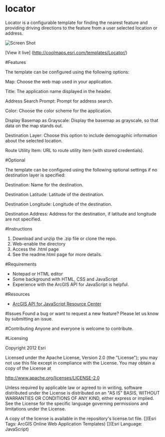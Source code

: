 locator
=======================

Locator is a configurable template for finding the nearest feature and providing driving directions to the feature from a user selected location or address.

![Screen Shot](http://coolmaps.esri.com/templates/Locator/images/thumb.png)

[View it live] (http://coolmaps.esri.com/templates/Locator/)

#Features

The template can be configured using the following options:

Map: Choose the web map used in your application.

Title: The application name displayed in the header.

Address Search Prompt: Prompt for address search.

Color: Choose the color scheme for the application.

Display Basemap as Grayscale: Display the basemap as grayscale, so that data on the map stands out.

Destination Layer: Choose this option to include demographic information about the selected location.

Route Utility Item: URL to route utility item (with stored credentials).

#Optional

The template can be configured using the following optional settings if no destination layer is specified:

Destination: Name for the destination.

Destination Latitude: Latitude of the destination.

Destination Longitude: Longitude of the destination.

Destination Address: Address for the destination, if latitude and longitude are not specified.


#Instructions

1. Download and unzip the .zip file or clone the repo. 
2. Web-enable the directory
3. Access the .html page 
4. See the readme.html page for more details. 


#Requirements

- Notepad or HTML editor
- Some background with HTML, CSS and JavaScript
- Experience with the ArcGIS API for JavaScript is helpful. 

#Resources

- [ArcGIS API for JavaScript Resource Center](http://help.arcgis.com/en/webapi/javascript/arcgis/index.html)

#Issues
Found a bug or want to request a new feature? Please let us know by submitting an issue. 

#Contributing
Anyone and everyone is welcome to contribute. 

#Licensing 

Copyright 2012 Esri

Licensed under the Apache License, Version 2.0 (the "License"); you may not use this file except in compliance with the License. You may obtain a copy of the License at

http://www.apache.org/licenses/LICENSE-2.0

Unless required by applicable law or agreed to in writing, software distributed under the License is distributed on an "AS IS" BASIS, WITHOUT WARRANTIES OR CONDITIONS OF ANY KIND, either express or implied. See the License for the specific language governing permissions and limitations under the License.

A copy of the license is available in the repository's license.txt file.
[](Esri Tags: ArcGIS Online Web Application Templates) 
[](Esri Language: JavaScript)
